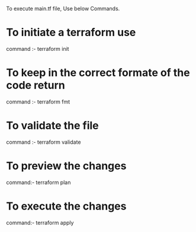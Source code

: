 To execute main.tf file, Use below Commands.

# To initiate a terraform use 
command :- terraform init

# To keep in the correct formate of the code return
command :- terraform fmt

# To validate the file
command :- terraform validate

# To preview the changes 
command:- terraform plan

# To execute the changes
command:- terraform apply
  

  
  
